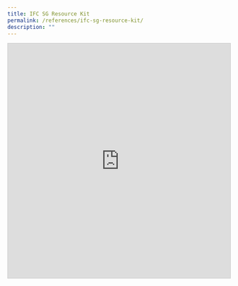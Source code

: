 ```yaml
---
title: IFC SG Resource Kit
permalink: /references/ifc-sg-resource-kit/
description: ""
---
```


<iframe class="airtable-embed" src="https://airtable.com/embed/shrH6SFfBFPL3zkgj?backgroundColor=orange&viewControls=on" frameborder="0" onmousewheel="" width="100%" height="533" style="background: transparent; border: 1px solid #ccc;"></iframe>
